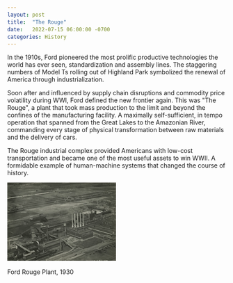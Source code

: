 ```yaml
--- 
layout: post
title:  "The Rouge"
date:   2022-07-15 06:00:00 -0700
categories: History
---
```


In the 1910s, Ford pioneered the most prolific productive technologies the world has ever seen, standardization and assembly lines. The staggering numbers of Model Ts rolling out of Highland Park symbolized the renewal of America through industrialization. 

Soon after and influenced by supply chain disruptions and commodity price volatility during WWI, Ford defined the new frontier again. This was "The Rouge", a plant that took mass production to the limit and beyond the confines of the manufacturing facility. A maximally self-sufficient, in tempo operation that spanned from the Great Lakes to the Amazonian River, commanding every stage of physical transformation between raw materials and the delivery of cars.

The Rouge industrial complex provided Americans with low-cost transportation and became one of the most useful assets to win WWII. A formidable example of human-machine systems that changed the course of history. 

![Ford Rouge Plant, 1930](/assets/rouge_aerial.png)

Ford Rouge Plant, 1930
